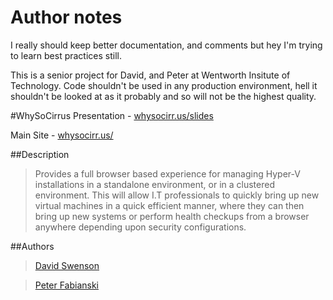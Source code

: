 # Author notes
I really should keep better documentation, and comments but hey I'm trying to learn best practices still.

This is a senior project for David, and Peter at Wentworth Insitute of Technology. Code shouldn't be used in any production environment, hell it shouldn't be looked at as it probably and so will not be the highest quality.


#WhySoCirrus
Presentation - [whysocirr.us/slides](https://whysocirr.us/slides)

Main Site - [whysocirr.us/](https://whysocirr.us/)

##Description
> Provides a full browser based experience for managing Hyper-V installations in a standalone environment, or in a clustered environment. This will allow I.T professionals to quickly bring up new virtual machines in a quick efficient manner, where they can then bring up new systems or perform health checkups from a browser anywhere depending upon security configurations.

##Authors
> [David Swenson](https://www.linkedin.com/pub/david-swenson/51/a1b/354)

> [Peter Fabianski](https://www.linkedin.com/pub/peter-fabianski/4a/43a/593)
